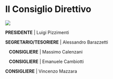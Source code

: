 Il Consiglio Direttivo
======================

![](https://www.adaa.it/wp/wp-content/uploads/2022/11/adaa.consiglio.direttivo-300x119.jpeg)

**PRESIDENTE** | Luigi Pizzimenti 

**SEGRETARIO/TESORIERE** | Alessandro Barazzetti 

   **CONSIGLIERE** | Massimo Calenzani 

   **CONSIGLIERE** | Emanuele Cambiotti

**CONSIGLIERE** | Vincenzo Mazzara